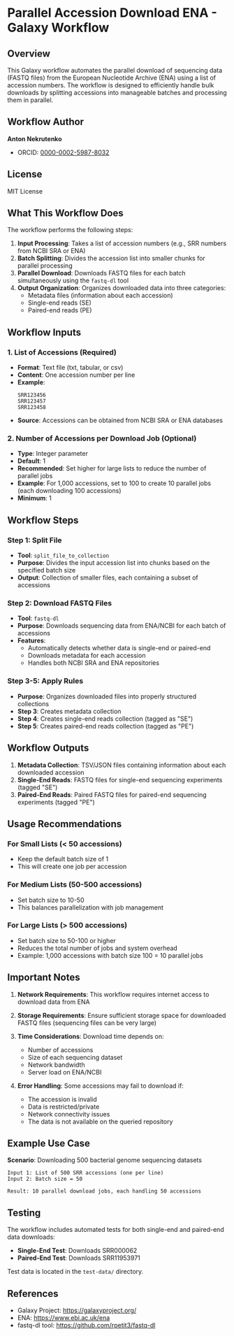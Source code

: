 # Parallel Accession Download ENA - Galaxy Workflow

## Overview

This Galaxy workflow automates the parallel download of sequencing data (FASTQ files) from the European Nucleotide Archive (ENA) using a list of accession numbers. The workflow is designed to efficiently handle bulk downloads by splitting accessions into manageable batches and processing them in parallel.

## Workflow Author

**Anton Nekrutenko**
- ORCID: [0000-0002-5987-8032](https://orcid.org/0000-0002-5987-8032)

## License

MIT License

## What This Workflow Does

The workflow performs the following steps:

1. **Input Processing**: Takes a list of accession numbers (e.g., SRR numbers from NCBI SRA or ENA)
2. **Batch Splitting**: Divides the accession list into smaller chunks for parallel processing
3. **Parallel Download**: Downloads FASTQ files for each batch simultaneously using the `fastq-dl` tool
4. **Output Organization**: Organizes downloaded data into three categories:
   - Metadata files (information about each accession)
   - Single-end reads (SE)
   - Paired-end reads (PE)

## Workflow Inputs

### 1. List of Accessions (Required)
- **Format**: Text file (txt, tabular, or csv)
- **Content**: One accession number per line
- **Example**:
  ```
  SRR123456
  SRR123457
  SRR123458
  ```
- **Source**: Accessions can be obtained from NCBI SRA or ENA databases

### 2. Number of Accessions per Download Job (Optional)
- **Type**: Integer parameter
- **Default**: 1
- **Recommended**: Set higher for large lists to reduce the number of parallel jobs
- **Example**: For 1,000 accessions, set to 100 to create 10 parallel jobs (each downloading 100 accessions)
- **Minimum**: 1

## Workflow Steps

### Step 1: Split File
- **Tool**: `split_file_to_collection`
- **Purpose**: Divides the input accession list into chunks based on the specified batch size
- **Output**: Collection of smaller files, each containing a subset of accessions

### Step 2: Download FASTQ Files
- **Tool**: `fastq-dl`
- **Purpose**: Downloads sequencing data from ENA/NCBI for each batch of accessions
- **Features**:
  - Automatically detects whether data is single-end or paired-end
  - Downloads metadata for each accession
  - Handles both NCBI SRA and ENA repositories

### Step 3-5: Apply Rules
- **Purpose**: Organizes downloaded files into properly structured collections
- **Step 3**: Creates metadata collection
- **Step 4**: Creates single-end reads collection (tagged as "SE")
- **Step 5**: Creates paired-end reads collection (tagged as "PE")

## Workflow Outputs

1. **Metadata Collection**: TSV/JSON files containing information about each downloaded accession
2. **Single-End Reads**: FASTQ files for single-end sequencing experiments (tagged "SE")
3. **Paired-End Reads**: Paired FASTQ files for paired-end sequencing experiments (tagged "PE")

## Usage Recommendations

### For Small Lists (< 50 accessions)
- Keep the default batch size of 1
- This will create one job per accession

### For Medium Lists (50-500 accessions)
- Set batch size to 10-50
- This balances parallelization with job management

### For Large Lists (> 500 accessions)
- Set batch size to 50-100 or higher
- Reduces the total number of jobs and system overhead
- Example: 1,000 accessions with batch size 100 = 10 parallel jobs

## Important Notes

1. **Network Requirements**: This workflow requires internet access to download data from ENA
2. **Storage Requirements**: Ensure sufficient storage space for downloaded FASTQ files (sequencing files can be very large)
3. **Time Considerations**: Download time depends on:
   - Number of accessions
   - Size of each sequencing dataset
   - Network bandwidth
   - Server load on ENA/NCBI

4. **Error Handling**: Some accessions may fail to download if:
   - The accession is invalid
   - Data is restricted/private
   - Network connectivity issues
   - The data is not available on the queried repository

## Example Use Case

**Scenario**: Downloading 500 bacterial genome sequencing datasets

```
Input 1: List of 500 SRR accessions (one per line)
Input 2: Batch size = 50

Result: 10 parallel download jobs, each handling 50 accessions
```

## Testing

The workflow includes automated tests for both single-end and paired-end data downloads:

- **Single-End Test**: Downloads SRR000062
- **Paired-End Test**: Downloads SRR11953971

Test data is located in the `test-data/` directory.

## References

- Galaxy Project: https://galaxyproject.org/
- ENA: https://www.ebi.ac.uk/ena
- fastq-dl tool: https://github.com/rpetit3/fastq-dl
